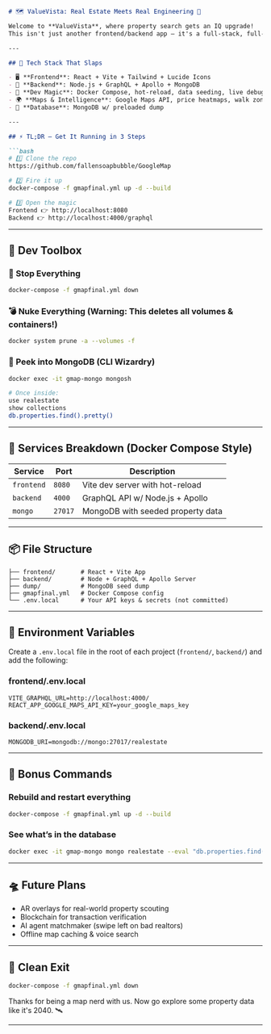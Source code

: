 

````md
# 🗺️ ValueVista: Real Estate Meets Real Engineering 🚀

Welcome to **ValueVista**, where property search gets an IQ upgrade!  
This isn't just another frontend/backend app – it's a full-stack, full-power, map-powered, AI-curious real estate platform.

---

## 🔧 Tech Stack That Slaps

- 🖥️ **Frontend**: React + Vite + Tailwind + Lucide Icons  
- 🧠 **Backend**: Node.js + GraphQL + Apollo + MongoDB  
- 🧰 **Dev Magic**: Docker Compose, hot-reload, data seeding, live debugging  
- 🌍 **Maps & Intelligence**: Google Maps API, price heatmaps, walk zones, AI recs  
- 🧪 **Database**: MongoDB w/ preloaded dump

---

## ⚡ TL;DR — Get It Running in 3 Steps

```bash
# 1️⃣ Clone the repo
https://github.com/fallensoapbubble/GoogleMap

# 2️⃣ Fire it up
docker-compose -f gmapfinal.yml up -d --build

# 3️⃣ Open the magic
Frontend 👉 http://localhost:8080  
Backend 👉 http://localhost:4000/graphql
````

---

## 🧰 Dev Toolbox

### 🔄 Stop Everything

```bash
docker-compose -f gmapfinal.yml down
```

### 💣 Nuke Everything (Warning: This deletes all volumes & containers!)

```bash
docker system prune -a --volumes -f
```

### 🧠 Peek into MongoDB (CLI Wizardry)

```bash
docker exec -it gmap-mongo mongosh

# Once inside:
use realestate
show collections
db.properties.find().pretty()
```

---

## 🧩 Services Breakdown (Docker Compose Style)

| Service    | Port    | Description                       |
| ---------- | ------- | --------------------------------- |
| `frontend` | `8080`  | Vite dev server with hot-reload   |
| `backend`  | `4000`  | GraphQL API w/ Node.js + Apollo   |
| `mongo`    | `27017` | MongoDB with seeded property data |

---

## 📦 File Structure

```
├── frontend/       # React + Vite App
├── backend/        # Node + GraphQL + Apollo Server
├── dump/           # MongoDB seed dump
├── gmapfinal.yml   # Docker Compose config
└── .env.local      # Your API keys & secrets (not committed)
```

---

## 🔐 Environment Variables

Create a `.env.local` file in the root of each project (`frontend/`, `backend/`) and add the following:

### frontend/.env.local

```env
VITE_GRAPHQL_URL=http://localhost:4000/
REACT_APP_GOOGLE_MAPS_API_KEY=your_google_maps_key
```

### backend/.env.local

```env
MONGODB_URI=mongodb://mongo:27017/realestate
```

---

## 🧪 Bonus Commands

### Rebuild and restart everything

```bash
docker-compose -f gmapfinal.yml up -d --build
```

### See what’s in the database

```bash
docker exec -it gmap-mongo mongo realestate --eval "db.properties.find().toArray()"
```

---

## 🛸 Future Plans

* AR overlays for real-world property scouting
* Blockchain for transaction verification
* AI agent matchmaker (swipe left on bad realtors)
* Offline map caching & voice search


---

## 🧼 Clean Exit

```bash
docker-compose -f gmapfinal.yml down
```

Thanks for being a map nerd with us.
Now go explore some property data like it's 2040. 🛰️

---

